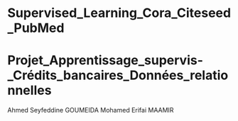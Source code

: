 # Supervised_Learning_Cora_Citeseed_PubMed
# Projet_Apprentissage_supervis-_Crédits_bancaires_Données_relationnelles

Ahmed Seyfeddine GOUMEIDA
Mohamed Erifai MAAMIR
